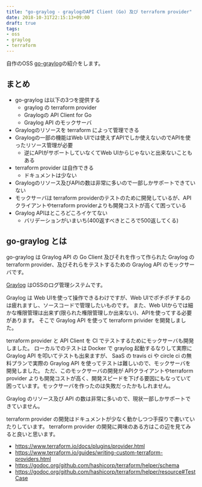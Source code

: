 ```yaml
---
title: "go-graylog - graylogのAPI Client (Go) 及び terraform provider"
date: 2018-10-31T22:15:13+09:00
draft: true
tags:
- oss
- graylog
- terraform
---
```


自作のOSS [go-graylog](https://github.com/suzuki-shunsuke/go-graylog)の紹介をします。

## まとめ

* go-graylog は以下の3つを提供する
  * graylog の terraform provider
  * Graylogの API Client for Go
  * Graylog API のモックサーバ
* Graylogのリソースを terraform によって管理できる
* Graylogの一部の機能はWeb UIでは使えずAPIでしか使えないのでAPIを使ったリソース管理が必要
  * 逆にAPIがサポートしていなくてWeb UIからじゃないと出来ないこともある
* terraform provider は自作できる
  * ドキュメントは少ない
* Graylogのリソース及びAPIの数は非常に多いので一部しかサポートできていない
* モックサーバは terraform providerのテストのために開発しているが、APIクライアントやterraform providerよりも開発コストが高くて困っている
* Graylog APIはところどころイケてない
  * バリデーションがいまいち(400返すべきところで500返してくる)

## go-graylog とは

go-graylog は Graylog API の Go Client 及びそれを作って作られた Graylog の terraform provider、及びそれらをテストするための Graylog API のモックサーバです。

[Graylog](https://www.graylog.org/) はOSSのログ管理システムです。

Graylog は Web UIを使って操作できるわけですが、Web UIでポチポチするのは疲れますし、ソースコードで管理したいものです。
また、Web UIからでは細かな権限管理は出来ず(限られた権限管理しか出来ない)、APIを使ってする必要があります。
そこで Graylog API を使って terraform privider を開発しました。

terraform provider と API Client を CI でテストするためにモックサーバも開発しました。
ローカルでのテストは Docker で graylog 起動するなりして実際に Graylog API を叩いてテストも出来ますが、
SaaS の travis ci や circle ci の無料プランで実際の Graylog API を使ってテストは難しいので、モックサーバを開発しました。
ただ、このモックサーバの開発が APIクライアントやterraform provider よりも開発コストが高く、開発スピードを下げる要因にもなっていて困っています。モックサーバを作ったのは失敗だったかもしれません。

Graylog のリソース及び API の数は非常に多いので、現状一部しかサポートできていません。

terraform provider の開発はドキュメントが少なく動かしつつ手探りで書いていたりしています。
terraform provider の開発に興味のある方はこの辺を見てみると良いと思います。

* https://www.terraform.io/docs/plugins/provider.html
* https://www.terraform.io/guides/writing-custom-terraform-providers.html
* https://godoc.org/github.com/hashicorp/terraform/helper/schema
* https://godoc.org/github.com/hashicorp/terraform/helper/resource#TestCase
